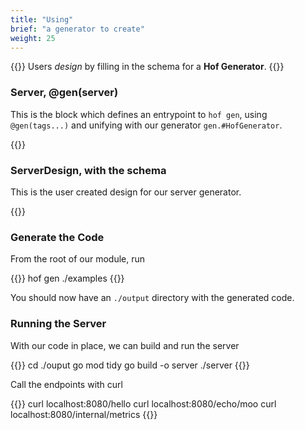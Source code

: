 ```yaml
---
title: "Using"
brief: "a generator to create"
weight: 25
---
```


{{<lead>}}
Users _design_ by filling in the schema for a __Hof Generator__.
{{</lead>}}

### Server, @gen(server)

This is the block which defines an entrypoint to `hof gen`,
using `@gen(tags...)` and unifying with our generator `gen.#HofGenerator`.

{{<codePane title="examples/gen.cue" file="code/first-example/simple-server/examples/gen.html">}}

### ServerDesign, with the schema

This is the user created design for our server generator.

{{<codePane title="examples/server.cue" file="code/first-example/simple-server/examples/server.html">}}

### Generate the Code

From the root of our module, run

{{<codeInner lang="sh">}}
hof gen ./examples
{{</codeInner>}}

You should now have an `./output` directory with the generated code.

### Running the Server

With our code in place, we can build and run the server

{{<codeInner lang="sh">}}
cd ./ouput
go mod tidy
go build -o server
./server
{{</codeInner>}}

Call the endpoints with curl

{{<codeInner lang="sh">}}
curl localhost:8080/hello
curl localhost:8080/echo/moo
curl localhost:8080/internal/metrics
{{</codeInner>}}
